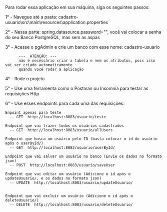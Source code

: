 Para rodar essa aplicação em sua máquina, siga os seguintes passos:

1° - Navegue até a pasta: cadastro-usuario\src\main\resources\application.properties

2° - Nessa parte: spring.datasource.password="", você vai colocar a senha do seu Banco PostgreSQL, mas sem as aspas

3° - Acesse o pgAdmin e crie um banco com esse nome: cadastro-usuario

          ---  ATÊNÇÃO: ---
          não é necessário criar a tabela e nem os atributos, pois isso vai ser criado automaticamente
          quando você rodar a aplicação


4° - Rode o projeto

5° - Use uma ferramenta como o Postman ou Insomnia para testar as requisições Http

6° - Use esses endpoints para cada uma das requisições: 

    Enpoint apenas para teste
      -- GET  http://localhost:8083/usuario/teste

    Endpoint que vai trazer todos os usuários cadastrados
      -- GET  http://localhost:8083/usuario/allUsers

    Endpoint que busca um usuário pelo ID (basta colocar o id do usuário após o userById/)
      -- GET  http://localhost:8083/usuario/userById/

    Endpoint que vai salvar um usuário no banco (Envie os dados no formato json)
      -- POST  http://localhost:8083/usuario/saveUser

    Endpoint que vai editar um usuário (Adicione o id após o updateUsuario/, e os dados no formato json)
      -- UPDATE  http://localhost:8083/usuario/updateUsuario/


    Endpoint que vai excluir um usuário (Adicione o id após o deleteUsuario/)
      -- DELETE  http://localhost:8083/usuario/deleteUsuario/

